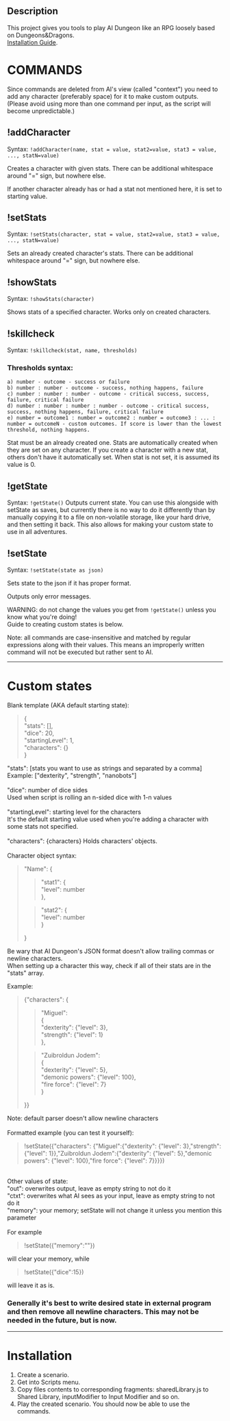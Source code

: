 ## Description

This project gives you tools to play AI Dungeon like an RPG loosely based on Dungeons&Dragons.<br>
[Installation Guide](https://github.com/Gutek8134/AID-dice-rolling#installation).

# COMMANDS

Since commands are deleted from AI's view (called "context") you need to add any character (preferably space) for it to make custom outputs.<br>
(Please avoid using more than one command per input, as the script will become unpredictable.)

## !addCharacter

Syntax: `!addCharacter(name, stat = value, stat2=value, stat3 = value, ..., statN=value)`

Creates a character with given stats.
There can be additional whitespace around "=" sign, but nowhere else.

If another character already has or had a stat not mentioned here, it is set to starting value.

## !setStats

Syntax: `!setStats(character, stat = value, stat2=value, stat3 = value, ..., statN=value)`

Sets an already created character's stats.
There can be additional whitespace around "=" sign, but nowhere else.

## !showStats

Syntax: `!showStats(character)`

Shows stats of a specified character.
Works only on created characters.

## !skillcheck

Syntax: `!skillcheck(stat, name, thresholds)`

### Thresholds syntax:

    a) number - outcome - success or failure
    b) number : number - outcome - success, nothing happens, failure
    c) number : number : number - outcome - critical success, success, failure, critical failure
    d) number : number : number : number - outcome - critical success, success, nothing happens, failure, critical failure
    e) number = outcome1 : number = outcome2 : number = outcome3 : ... : number = outcomeN - custom outcomes. If score is lower than the lowest threshold, nothing happens.

Stat must be an already created one. Stats are automatically created when they are set on any character. If you create a character with a new stat, others don't have it automatically set. When stat is not set, it is assumed its value is 0.

## !getState

Syntax: `!getState()`
Outputs current state.
You can use this alongside with setState as saves, but currently there is no way to do it differently than by manually copying it to a file on non-volatile storage, like your hard drive, and then setting it back. This also allows for making your custom state to use in all adventures.

## !setState

Syntax: `!setState(state as json)`

Sets state to the json if it has proper format.

Outputs only error messages.

WARNING: do not change the values you get from `!getState()` unless you know what you're doing!<br>
Guide to creating custom states is below.

Note: all commands are case-insensitive and matched by regular expressions along with their values. This means an improperly written command will not be executed but rather sent to AI.

---

# Custom states

Blank template (AKA default starting state):<br>

> {\
> "stats": [],\
>  "dice": 20,\
>  "startingLevel": 1,\
>  "characters": {}<br>
> }

"stats": [stats you want to use as strings and separated by a comma]<br>
Example: ["dexterity", "strength", "nanobots"]<br><br>
"dice": number of dice sides<br>
Used when script is rolling an n-sided dice with 1-n values<br><br>
"startingLevel": starting level for the characters<br>
It's the default starting value used when you're adding a character with some stats not specified.<br><br>
"characters": {characters}
Holds characters' objects.<br><br>
Character object syntax:

> "Name": {<br>
>
> > "stat1": {<br>
> > "level": number<br>
> > },<br>
>
> > "stat2": {<br>
> > "level": number<br>
> > }<br>
>
> }

Be wary that AI Dungeon's JSON format doesn't allow trailing commas or newline characters.<br>
When setting up a character this way, check if all of their stats are in the "stats" array.

Example:<br>

> {"characters": {<br>
>
> > "Miguel":<br>
> > {<br>
> > "dexterity": {"level": 3},<br>
> > "strength": {"level": 1}<br>
> > },<br>
>
> > "Zuibroldun Jodem":<br>
> > {<br>
> > "dexterity": {"level": 5},<br>
> > "demonic powers": {"level": 100},<br>
> > "fire force": {"level": 7}<br>
> > }<br>
>
> }}

Note: default parser doesn't allow newline characters<br><br>
Formatted example (you can test it yourself):<br>

> !setState({"characters": {"Miguel":{"dexterity": {"level": 3},"strength": {"level": 1}},"Zuibroldun Jodem":{"dexterity": {"level": 5},"demonic powers": {"level": 100},"fire force": {"level": 7}}}})

<br>Other values of state:<br>
"out": overwrites output, leave as empty string to not do it<br>
"ctxt": overwrites what AI sees as your input, leave as empty string to not do it<br>
"memory": your memory; setState will not change it unless you mention this parameter<br><br>
For example<br>

> !setState({"memory":""})<br>

will clear your memory, while<br>

> !setState({"dice":15})<br>

will leave it as is.<br>

### Generally it's best to write desired state in external program and then remove all newline characters. This may not be needed in the future, but is now.

---

# Installation

1. Create a scenario.
2. Get into Scripts menu.
3. Copy files contents to corresponding fragments: sharedLibrary.js to Shared Library, inputModifier to Input Modifier and so on.
4. Play the created scenario. You should now be able to use the commands.
